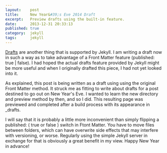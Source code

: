 ```yaml
---
layout:    post
title:     New Year&#39;s Eve 2014 Draft
excerpt:   Preview drafts using the built-in feature.
date:      2013-12-31 20:33:13
published: true
category:  jekyll
tags:      jekyll
---
```


[Drafts][drafts] are another thing that is supported by Jekyll. I am writing a draft now in such a way as to take advantage of a Front Matter feature (published: true | false). I had hoped the actual drafts feature provided by Jekyll might be more useful and when I originally drafted this piece, I had not yet looked into it.

As explained, this post is being written as a draft using using the original Front Matter method. It struck me as fitting to write about drafts for a post destined to go out on New Year&#39;s Eve. I wanted to learn the new directory and preview method by then, and so I did. This resulting page was previewed and completed after a build process with its appearance in _drafts.

I will say that it is probably a little more inconvenient than simply flipping a published: ( true or false ) switch in Ftont Matter. You have to move files between folders, which can have overwrite side effects that may interfere with versioning, or worse. Regularly using the simple Jekyll server in exchange for that is obviously a great benefit in my view. Happy New Year in advance!

[drafts]: http://jekyllrb.com/docs/drafts/
